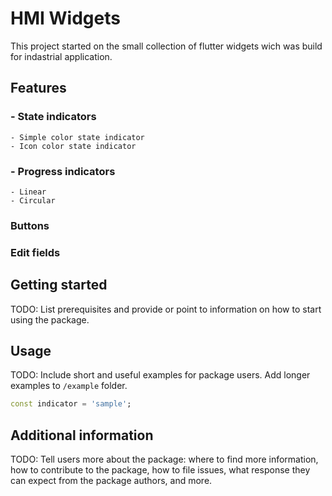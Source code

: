 # HMI Widgets
This project started on the small collection of flutter widgets 
wich was build for indastrial application. 

## Features
### - State indicators
    - Simple color state indicator
    - Icon color state indicator
### - Progress indicators
    - Linear
    - Circular
### Buttons

### Edit fields

## Getting started

TODO: List prerequisites and provide or point to information on how to
start using the package.

## Usage

TODO: Include short and useful examples for package users. Add longer examples
to `/example` folder.

```dart
const indicator = 'sample';
```

## Additional information

TODO: Tell users more about the package: where to find more information, how to
contribute to the package, how to file issues, what response they can expect
from the package authors, and more.

